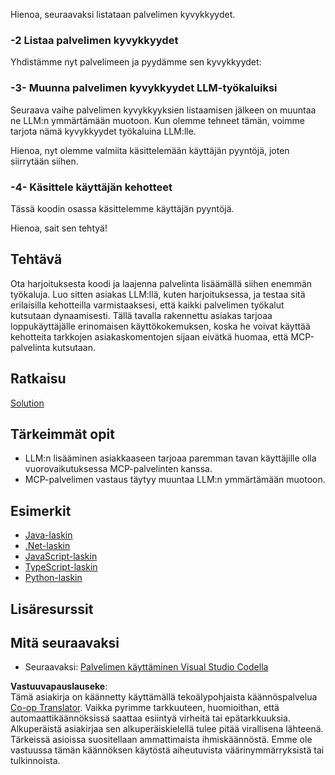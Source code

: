 <!--
CO_OP_TRANSLATOR_METADATA:
{
  "original_hash": "f74887f51a69d3f255cb83d0b517c623",
  "translation_date": "2025-07-13T18:53:19+00:00",
  "source_file": "03-GettingStarted/03-llm-client/README.md",
  "language_code": "fi"
}
-->
Hienoa, seuraavaksi listataan palvelimen kyvykkyydet.

### -2 Listaa palvelimen kyvykkyydet

Yhdistämme nyt palvelimeen ja pyydämme sen kyvykkyydet: 

### -3- Muunna palvelimen kyvykkyydet LLM-työkaluiksi

Seuraava vaihe palvelimen kyvykkyyksien listaamisen jälkeen on muuntaa ne LLM:n ymmärtämään muotoon. Kun olemme tehneet tämän, voimme tarjota nämä kyvykkyydet työkaluina LLM:lle.

Hienoa, nyt olemme valmiita käsittelemään käyttäjän pyyntöjä, joten siirrytään siihen.

### -4- Käsittele käyttäjän kehotteet

Tässä koodin osassa käsittelemme käyttäjän pyyntöjä.

Hienoa, sait sen tehtyä!

## Tehtävä

Ota harjoituksesta koodi ja laajenna palvelinta lisäämällä siihen enemmän työkaluja. Luo sitten asiakas LLM:llä, kuten harjoituksessa, ja testaa sitä erilaisilla kehotteilla varmistaaksesi, että kaikki palvelimen työkalut kutsutaan dynaamisesti. Tällä tavalla rakennettu asiakas tarjoaa loppukäyttäjälle erinomaisen käyttökokemuksen, koska he voivat käyttää kehotteita tarkkojen asiakaskomentojen sijaan eivätkä huomaa, että MCP-palvelinta kutsutaan.

## Ratkaisu

[Solution](/03-GettingStarted/03-llm-client/solution/README.md)

## Tärkeimmät opit

- LLM:n lisääminen asiakkaaseen tarjoaa paremman tavan käyttäjille olla vuorovaikutuksessa MCP-palvelinten kanssa.
- MCP-palvelimen vastaus täytyy muuntaa LLM:n ymmärtämään muotoon.

## Esimerkit

- [Java-laskin](../samples/java/calculator/README.md)
- [.Net-laskin](../../../../03-GettingStarted/samples/csharp)
- [JavaScript-laskin](../samples/javascript/README.md)
- [TypeScript-laskin](../samples/typescript/README.md)
- [Python-laskin](../../../../03-GettingStarted/samples/python)

## Lisäresurssit

## Mitä seuraavaksi

- Seuraavaksi: [Palvelimen käyttäminen Visual Studio Codella](../04-vscode/README.md)

**Vastuuvapauslauseke**:  
Tämä asiakirja on käännetty käyttämällä tekoälypohjaista käännöspalvelua [Co-op Translator](https://github.com/Azure/co-op-translator). Vaikka pyrimme tarkkuuteen, huomioithan, että automaattikäännöksissä saattaa esiintyä virheitä tai epätarkkuuksia. Alkuperäistä asiakirjaa sen alkuperäiskielellä tulee pitää virallisena lähteenä. Tärkeissä asioissa suositellaan ammattimaista ihmiskäännöstä. Emme ole vastuussa tämän käännöksen käytöstä aiheutuvista väärinymmärryksistä tai tulkinnoista.